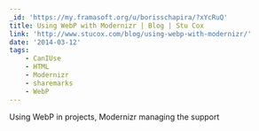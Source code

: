 ```yaml
---
_id: 'https://my.framasoft.org/u/borisschapira/?xYcRuQ'
title: Using WebP with Modernizr | Blog | Stu Cox
link: 'http://www.stucox.com/blog/using-webp-with-modernizr/'
date: '2014-03-12'
tags:
    - CanIUse
    - HTML
    - Modernizr
    - sharemarks
    - WebP
---
```


<div class="markdown"><p>Using WebP in projects, Modernizr managing the support
</p></div>
